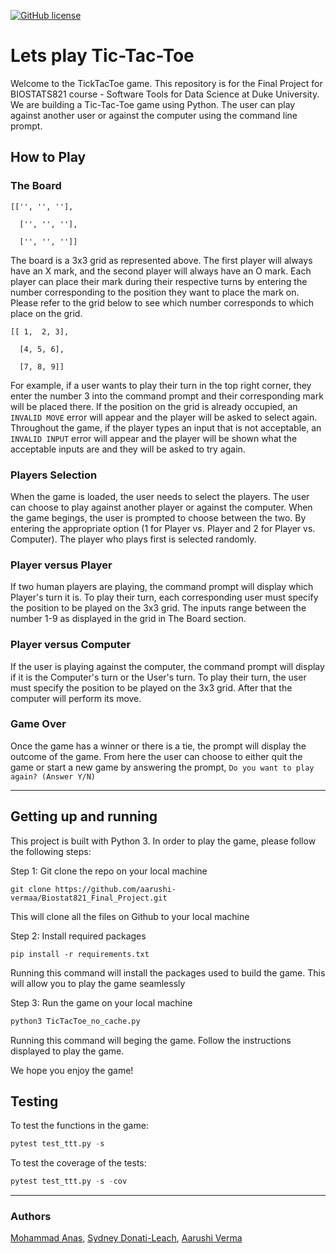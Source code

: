 [![GitHub license](https://img.shields.io/github/license/aarushi-vermaa/Biostat821_Final_Project)](https://github.com/aarushi-vermaa/Biostat821_Final_Project/blob/main/LICENSE)

# Lets play Tic-Tac-Toe

Welcome to the TickTacToe game. This repository is for the Final Project for BIOSTATS821 course - Software Tools for Data Science at Duke University.
We are building a Tic-Tac-Toe game using Python. The user can play against another user or against the computer using the command line prompt.

## How to Play

### The Board

```text
[['', '', ''],

  ['', '', ''],
  
  ['', '', '']]
```

The board is a 3x3 grid as represented above. The first player will always have an X mark, and the second player will always have an O mark. Each player can place their mark during their respective turns by entering the number corresponding to the position they want to place the mark on. Please refer to the grid below to see which number corresponds to which place on the grid.

```text
[[ 1,  2, 3],

  [4, 5, 6],
  
  [7, 8, 9]]
```

For example, if a user wants to play their turn in the top right corner, they enter the number 3 into the command prompt and their corresponding mark will be placed there. If the position on the grid is already occupied, an `INVALID MOVE` error will appear and the player will be asked to select again.  Throughout the game, if the player types an input that is not acceptable, an `INVALID INPUT` error will appear and the player will be shown what the acceptable inputs are and they will be asked to try again.

### Players Selection

When the game is loaded, the user needs to select the players. The user can choose to play against another player or against the computer.
When the game begings, the user is prompted to choose between the two. By entering the appropriate option (1 for Player vs. Player and 2 for Player vs. Computer). The player who plays first is selected randomly.

### Player versus Player

If two human players are playing, the command prompt will display which Player's turn it is. To play their turn, each corresponding user must specify the position to be played on the 3x3 grid. The inputs range between the number 1-9 as displayed in the grid in The Board section.

### Player versus Computer

If the user is playing against the computer, the command prompt will display if it is the Computer's turn or the User's turn. To play their turn, the user must specify the position to be played on the 3x3 grid. After that the computer will perform its move.

### Game Over

Once the game has a winner or there is a tie, the prompt will display the outcome of the game.
From here the user can choose to either quit the game or start a new game by answering the prompt,
`Do you want to play again? (Answer Y/N)`

----

## Getting up and running

This project is built with Python 3. In order to play the game, please follow the following steps:

Step 1: Git clone the repo on your local machine

```text
git clone https://github.com/aarushi-vermaa/Biostat821_Final_Project.git
```

This will clone all the files on Github to your local machine

Step 2: Install required packages

```text
pip install -r requirements.txt
```

Running this command will install the packages used to build the game. This will allow you to play the game seamlessly

Step 3: Run the game on your local machine

```python
python3 TicTacToe_no_cache.py
```

Running this command will beging the game. Follow the instructions displayed to play the game.

We hope you enjoy the game!

## Testing

To test the functions in the game:

```python
pytest test_ttt.py -s
```

To test the coverage of the tests:

```python
pytest test_ttt.py -s -cov
```

----

### Authors

[Mohammad Anas](https://github.com/anas14680), [Sydney Donati-Leach](https://github.com/sdonatileach), [Aarushi Verma](https://github.com/aarushi-vermaa)
